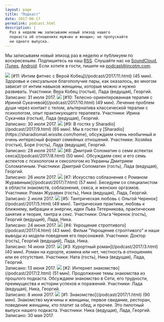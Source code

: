 ```yaml
---
layout: page
title: "Подкаст"
date: 2017-06-17
permalink: podcast.html
description: |
  Раз в неделю мы записываем новый эпизод нашего
  подкаста об отношениях мужчин и женщин; не пропускайте
  ни одного выпуска.
---
```


Мы записываем новый эпизод раз в неделю и публикуем по воскресеньям.
Подпишитесь на наш [RSS](http://feeds.soundcloud.com/users/soundcloud:users:310435414/sounds.rss).
Слушайте нас на
[SoundCloud](https://soundcloud.com/incptm),
[iTunes](https://itunes.apple.com/us/podcast/inceptum/id1247429731),
[Android](http://subscribeonandroid.com/feeds.soundcloud.com/users/soundcloud:users:310435414/sounds.rss).
Если хотите в гости, пишите на [podcast@incptm.com](mailto:podcast@incptm.com).

<img src="/images/2017/08/couple-in-the-woods.jpg" class="podcast-thumb"/>
[#11: Интим фитнес с Верой Кобец](/podcast/2017/11.html) (45 мин).
Здоровье и сексуальное благополучие пары, как оказалось,
во многом зависит от интим навыков женщины, которые можно
и нужно развивать.
Участники: Вера Кобец (гостья), Лада (ведущая), Георгий.
<br/>
Записано: 31 июля 2017.

<img src="/images/2017/08/composition-no-vii.jpg" class="podcast-thumb"/>
[#10: Телесно-ориентированная терапия с Ириной Сукачевой](/podcast/2017/10.html) (49 мин).
Лечение проблем души через контакт с телом, альтернатива классической
терапии с психологом, опыт практикующего терапевта.
Участники: Ирина Сукачева (гостья), Лада (ведущая), Георгий.
<br/>
Записано: 30 июля 2017.

<img src="/images/2017/07/dance.jpg" class="podcast-thumb"/>
[#9: В гостях у Sharadio](/podcast/2017/9.html) (65 мин).
Мы в гостях у [Sharadio](https://sharadiomail.wixsite.com/home), обсуждаем очень необычный
и очень интересный формат семейных отношений.
Участники: Хозяйка (гостья), Боря (гость), Лада (ведущая), Георгий.
<br/>
Записано: 28 июля 2017.

<img src="/images/2017/07/in-bed-the-kiss.jpg" class="podcast-thumb"/>
[#8: Дмитрий Соломатин о семи аспектах секса](/podcast/2017/8.html) (50 мин).
Обсуждаем секс и его семь аспектов с психологом
и сексологом из Украины Дмитрием Соломатиным.
Участники: Дмитрий Соломатин (гость), Лада (ведущая), Георгий.
<br/>
Записано: 26 июля 2017.

<img src="/images/2017/07/portret-lopuhinoj.jpg" class="podcast-thumb"/>
[#7: Искусство соблазнения с Романом Журавиным](/podcast/2017/7.html) (57 мин).
Беседуем со специалистом в области знакомств,
соблазнения, секса, и женских оргазмов.
Участники: Роман Журавин (гость), Ника (ведущая), Лада, Георгий.
<br/>
Записано: 2 июля 2017.

<img src="/images/2017/06/podcast-5.jpg" class="podcast-thumb"/>
[#5: Тантрическая любовь с Ольгой Черенок](/podcast/2017/5.html) (49 мин).
Тантрические практики, любовь к ближнему, вибрации и энергии,
идеи Льва Тетерникова, практические занятия и теория, тантра и секс.
Участники: Ольга Черенок (гость), Георгий (ведущий), Лада, Ника.
<br/>
Записано: 24 июня 2017.

<img src="https://i1.sndcdn.com/artworks-000228318667-ggb5zh-t500x500.jpg" class="podcast-thumb"/>
[#4: Укрощение строптивого](/podcast/2017/4.html) (43 мин).
Фильм "Укрощение строптивого" и наши выводы из модели поведения его персонажей.
Участники: Доктор (гость), Георгий (ведущий), Лада, Ника.
<br/>
Записано: 14 июня 2017.

<img src="https://i1.sndcdn.com/artworks-000228288593-cgz8zn-t500x500.jpg" class="podcast-thumb"/>
[#3: Курортный роман](/podcast/2017/3.html) (40 мин).
Роман на курорте, измена или нет, честность в отношениях или ее отсутствие.
Участники: Ната (гость), Ника (ведущая), Лада, Георгий.
<br/>
Записано: 13 июня 2017.

<img src="https://i1.sndcdn.com/artworks-000227887346-ovrqmd-t500x500.jpg" class="podcast-thumb"/>
[#2: Интернет знакомство](/podcast/2017/2.html) (51 мин).
Продолжение темы знакомства из прошлого подкаста. Обсуждаем знакомство
в Сети, его трудности, преимущества и истории успехов и поражений.
Участники: Лада (ведущая), Ника, Георгий.
<br/>
Записано: 8 июня 2017.

<img src="https://i1.sndcdn.com/artworks-000225009985-tqbx8j-t500x500.jpg" class="podcast-thumb"/>
[#1: Знакомство](/podcast/2017/1.html) (90 мин).
Знакомство мужчины и женщины, первое свидание, ресторан,
поведение женщины, кто платит за обед, и прочее.
Это пилотный выпуск нашего подкаста.
Участники: Ника (ведущая), Лада, Георгий.
<br/>
Записано: 30 мая 2017.
